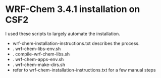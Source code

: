 # WRF-Chem 3.4.1 installation on CSF2
I used these scripts to largely automate the installation.

- wrf-chem-installation-instructions.txt describes the process.
- . wrf-chem-libs-env.sh
- . compile-wrf-chem-libs.sh
- . wrf-chem-apps-env.sh
- . wrf-chem-make-dirs.sh
- refer to wrf-chem-installation-instructions.txt for a few manual steps

